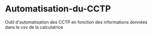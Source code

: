 # Automatisation-du-CCTP
Outil d'automatisation des CCTP en fonction des informations données dans le csv de la calculatrice
